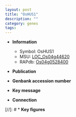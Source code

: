 ```yaml
---
layout: post
title: "OsHUS1"
description: ""
category: genes
tags: 
---
```


* **Information**  
    + Symbol: OsHUS1  
    + MSU: [LOC_Os04g44620](http://rice.uga.edu/cgi-bin/ORF_infopage.cgi?orf=LOC_Os04g44620)  
    + RAPdb: [Os04g0528400](http://rapdb.dna.affrc.go.jp/viewer/gbrowse_details/irgsp1?name=Os04g0528400)  

* **Publication**  

* **Genbank accession number**  

* **Key message**  

* **Connection**  

[//]: # * **Key figures**  


